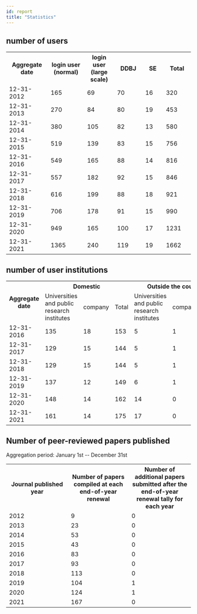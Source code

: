 ```yaml
---
id: report
title: "Statistics"
---
```




## number of users


<table>
<tr>
	<th width="300">Aggregate date</th>
    <th width="300">login user (normal)</th>
	<th width="300">login user (large scale)</th>
	<th width="300">DDBJ</th>
    <th width="300">SE</th>
	<th width="300">Total</th>
</tr>
<tr>
	<td>12-31-2012</td>
	<td>165</td>
	<td>69</td>
	<td>70</td>
	<td>16</td>
	<td>320</td>
</tr>
<tr>
	<td>12-31-2013</td>
	<td>270</td>
	<td>84</td>
	<td>80</td>
	<td>19</td>
	<td>453</td>
</tr>
<tr>
	<td>12-31-2014</td>
	<td>380</td>
	<td>105</td>
	<td>82</td>
	<td>13</td>
	<td>580</td>
</tr>
<tr>
	<td>12-31-2015</td>
	<td>519</td>
	<td>139</td>
	<td>83</td>
	<td>15</td>
	<td>756</td>
</tr>
<tr>
	<td>12-31-2016</td>
	<td>549</td>
	<td>165</td>
	<td>88</td>
	<td>14</td>
	<td>816</td>
</tr>
<tr>
	<td>12-31-2017</td>
	<td>557</td>
	<td>182</td>
	<td>92</td>
	<td>15</td>
	<td>846</td>
</tr>
<tr>
	<td>12-31-2018</td>
	<td>616</td>
	<td>199</td>
	<td>88</td>
	<td>18</td>
	<td>921</td>
</tr>
<tr>
	<td>12-31-2019</td>
	<td>706</td>
	<td>178</td>
	<td>91</td>
	<td>15</td>
	<td>990</td>
</tr>
<tr>
	<td>12-31-2020</td>
	<td>949</td>
	<td>165</td>
	<td>100</td>
	<td>17</td>
	<td>1231</td>
</tr>
<tr>
	<td>12-31-2021</td>
	<td>1365</td>
	<td>240</td>
	<td>119</td>
	<td>19</td>
	<td>1662</td>
</tr>
</table>


## number of user institutions

<table>
	<tbody>
		<tr>
			<th width="150" rowspan="2">Aggregate date</th>
			<th width="300" colspan="3">Domestic</th>
			<th width="300" colspan="3">Outside the country</th>
			<th width="100" rowspan="2">Total</th>
		</tr>
		<tr>
			<td>Universities and public research institutes</td>
			<td>company</td>
			<td>Total</td>
			<td>Universities and public research institutes</td>
			<td>company</td>
			<td>Total</td>
		</tr>
		<tr>
			<td>12-31-2016</td>
			<td>135</td>
			<td>18</td>
			<td>153</td>
			<td>5</td>
			<td>1</td>
			<td>6</td>
			<td>159</td>
		</tr>
		<tr>
			<td>12-31-2017</td>
			<td>129</td>
			<td>15</td>
			<td>144</td>
			<td>5</td>
			<td>1</td>
			<td>6</td>
			<td>150</td>
		</tr>
		<tr>
			<td>12-31-2018</td>
			<td>129</td>
			<td>15</td>
			<td>144</td>
			<td>5</td>
			<td>1</td>
			<td>6</td>
			<td>150</td>
		</tr>
		<tr>
			<td>12-31-2019</td>
			<td>137</td>
			<td>12</td>
			<td>149</td>
			<td>6</td>
			<td>1</td>
			<td>7</td>
			<td>156</td>
		</tr>
		<tr>
			<td>12-31-2020</td>
			<td>148</td>
			<td>14</td>
			<td>162</td>
			<td>14</td>
			<td>0</td>
			<td>14</td>
			<td>176</td>
		</tr>
		<tr>
			<td>12-31-2021</td>
			<td>161</td>
			<td>14</td>
			<td>175</td>
			<td>17</td>
			<td>0</td>
			<td>17</td>
			<td>192</td>
		</tr>
	</tbody>
</table>


## Number of peer-reviewed papers published

Aggregation period: January 1st -- December 31st

<table>
<tr>
	<th width="300">Journal published year</th>
	<th width="300">Number of papers compiled at each end-of-year renewal</th>
	<th width="300">Number of additional papers submitted after the end-of-year renewal tally for each year</th>
</tr>
<tr>
	<td>2012</td>
	<td>9</td>
	<td>0</td>
</tr>
<tr>
	<td>2013</td>
	<td>23</td>
	<td>0</td>
</tr>
<tr>
	<td>2014</td>
	<td>53</td>
	<td>0</td>
</tr>
<tr>
	<td>2015</td>
	<td>43</td>
	<td>0</td>
</tr>
<tr>
	<td>2016</td>
	<td>83</td>
	<td>0</td>
</tr>
<tr>
	<td>2017</td>
	<td>93</td>
	<td>0</td>
</tr>
<tr>
	<td>2018</td>
	<td>113</td>
	<td>0</td>
</tr>
<tr>
	<td>2019</td>
	<td>104</td>
	<td>1</td>
</tr>
<tr>
	<td>2020</td>
	<td>124</td>
	<td>1</td>
</tr>
<tr>
	<td>2021</td>
	<td>167</td>
	<td>0</td>
</tr>
</table>
